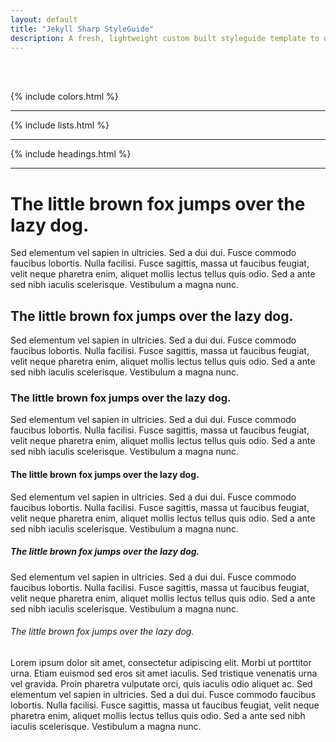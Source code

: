 ```yaml
---
layout: default
title: "Jekyll Sharp StyleGuide"
description: A fresh, lightweight custom built styleguide template to use with Jekyll sites. Just download or clone from the github repo and start building your site upon it.
---
```


<br><br>

{% include colors.html %}

---

{% include lists.html %}

---

{% include headings.html %}

---

# The little brown fox jumps over the lazy dog.

Sed elementum vel sapien in ultricies. Sed a dui dui. Fusce commodo faucibus lobortis. Nulla facilisi. Fusce sagittis, massa ut faucibus feugiat, velit neque pharetra enim, aliquet mollis lectus tellus quis odio. Sed a ante sed nibh iaculis scelerisque. Vestibulum a magna nunc.

## The little brown fox jumps over the lazy dog.

Sed elementum vel sapien in ultricies. Sed a dui dui. Fusce commodo faucibus lobortis. Nulla facilisi. Fusce sagittis, massa ut faucibus feugiat, velit neque pharetra enim, aliquet mollis lectus tellus quis odio. Sed a ante sed nibh iaculis scelerisque. Vestibulum a magna nunc.

### The little brown fox jumps over the lazy dog.

Sed elementum vel sapien in ultricies. Sed a dui dui. Fusce commodo faucibus lobortis. Nulla facilisi. Fusce sagittis, massa ut faucibus feugiat, velit neque pharetra enim, aliquet mollis lectus tellus quis odio. Sed a ante sed nibh iaculis scelerisque. Vestibulum a magna nunc.

#### The little brown fox jumps over the lazy dog.

Sed elementum vel sapien in ultricies. Sed a dui dui. Fusce commodo faucibus lobortis. Nulla facilisi. Fusce sagittis, massa ut faucibus feugiat, velit neque pharetra enim, aliquet mollis lectus tellus quis odio. Sed a ante sed nibh iaculis scelerisque. Vestibulum a magna nunc.

##### The little brown fox jumps over the lazy dog.

Sed elementum vel sapien in ultricies. Sed a dui dui. Fusce commodo faucibus lobortis. Nulla facilisi. Fusce sagittis, massa ut faucibus feugiat, velit neque pharetra enim, aliquet mollis lectus tellus quis odio. Sed a ante sed nibh iaculis scelerisque. Vestibulum a magna nunc.

###### The little brown fox jumps over the lazy dog.

Lorem ipsum dolor sit amet, consectetur adipiscing elit. Morbi ut porttitor urna. Etiam euismod sed eros sit amet iaculis. Sed tristique venenatis urna vel gravida. Proin pharetra vulputate orci, quis iaculis odio aliquet ac. Sed elementum vel sapien in ultricies. Sed a dui dui. Fusce commodo faucibus lobortis. Nulla facilisi. Fusce sagittis, massa ut faucibus feugiat, velit neque pharetra enim, aliquet mollis lectus tellus quis odio. Sed a ante sed nibh iaculis scelerisque. Vestibulum a magna nunc.
